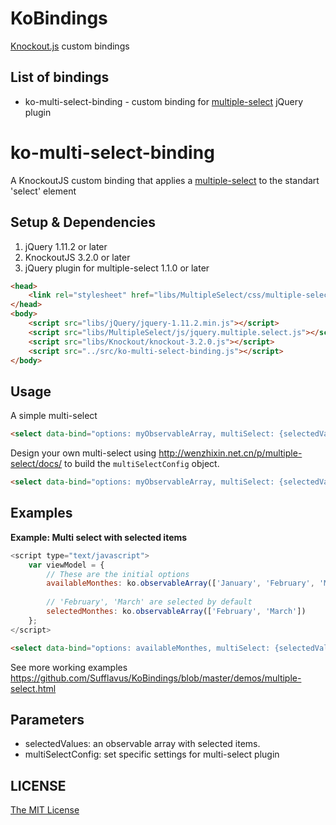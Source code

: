 # KoBindings
[Knockout.js](http://knockoutjs.com/) custom bindings

## List of bindings
* ko-multi-select-binding - custom binding for [multiple-select](http://wenzhixin.net.cn/p/multiple-select/docs/) jQuery plugin

ko-multi-select-binding
========================

A KnockoutJS custom binding that applies a [multiple-select](http://wenzhixin.net.cn/p/multiple-select/docs/) to the standart 'select' element

Setup & Dependencies
--------------------

  1.  jQuery 1.11.2 or later
  2.  KnockoutJS 3.2.0 or later  
  3.  jQuery plugin for multiple-select 1.1.0 or later

```html
<head>
    <link rel="stylesheet" href="libs/MultipleSelect/css/multiple-select.css" />
</head>
<body>
    <script src="libs/jQuery/jquery-1.11.2.min.js"></script>
    <script src="libs/MultipleSelect/js/jquery.multiple.select.js"></script>
    <script src="libs/Knockout/knockout-3.2.0.js"></script>
    <script src="../src/ko-multi-select-binding.js"></script>
</body>
```

Usage
-----

A simple multi-select

```html
<select data-bind="options: myObservableArray, multiSelect: {selectedValues: myObservableArrayWithSelectedItems}"></select>
```

Design your own multi-select using http://wenzhixin.net.cn/p/multiple-select/docs/ to build the `multiSelectConfig` object.

```html
<select data-bind="options: myObservableArray, multiSelect: {selectedValues: myObservableArrayWithSelectedItems, multiSelectConfig: {placeholder: 'Here is the placeholder', selectAll: false}}"></select>
```

Examples
-----
**Example: Multi select with selected items**

```js
<script type="text/javascript">
    var viewModel = {
        // These are the initial options
        availableMonthes: ko.observableArray(['January', 'February', 'March', 'April', 'May', 'June', 'July', 'August', 'September', 'October', 'November', 'December']),
        
        // 'February', 'March' are selected by default
	    selectedMonthes: ko.observableArray(['February', 'March'])
    };
</script>
```

```html
<select data-bind="options: availableMonthes, multiSelect: {selectedValues: selectedMonthes, multiSelectConfig: {placeholder: 'Here is the placeholder', selectAll: true}}"></select>
```

See more working examples https://github.com/Sufflavus/KoBindings/blob/master/demos/multiple-select.html

Parameters
-----
* selectedValues: an observable array with selected items.
* multiSelectConfig: set specific settings for multi-select plugin

## LICENSE
[The MIT License](https://github.com/Sufflavus/KoBindings/blob/master/LICENSE)